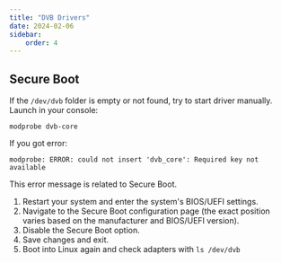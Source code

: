 ```yaml
---
title: "DVB Drivers"
date: 2024-02-06
sidebar:
    order: 4
---
```


## Secure Boot

If the `/dev/dvb` folder is empty or not found, try to start driver manually. Launch in your console:

```
modprobe dvb-core
```

If you got error:

```
modprobe: ERROR: could not insert 'dvb_core': Required key not available
```

This error message is related to Secure Boot.

1. Restart your system and enter the system's BIOS/UEFI settings.
2. Navigate to the Secure Boot configuration page (the exact position varies based on the manufacturer and BIOS/UEFI version).
3. Disable the Secure Boot option.
4. Save changes and exit.
5. Boot into Linux again and check adapters with `ls /dev/dvb`
